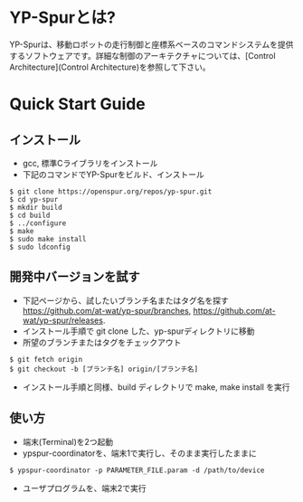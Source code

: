 # YP-Spurとは?

YP-Spurは、移動ロボットの走行制御と座標系ベースのコマンドシステムを提供するソフトウェアです。詳細な制御のアーキテクチャについては、[Control Architecture](Control Architecture)を参照して下さい。

# Quick Start Guide

## インストール

* gcc, 標準Cライブラリをインストール
* 下記のコマンドでYP-Spurをビルド、インストール
```
$ git clone https://openspur.org/repos/yp-spur.git
$ cd yp-spur
$ mkdir build
$ cd build
$ ../configure
$ make
$ sudo make install
$ sudo ldconfig
```

## 開発中バージョンを試す

* 下記ページから、試したいブランチ名またはタグ名を探す
https://github.com/at-wat/yp-spur/branches, https://github.com/at-wat/yp-spur/releases.
* インストール手順で git clone した、yp-spurディレクトリに移動
* 所望のブランチまたはタグをチェックアウト
```
$ git fetch origin
$ git checkout -b [ブランチ名] origin/[ブランチ名]
```
* インストール手順と同様、build ディレクトリで make, make install を実行

## 使い方

* 端末(Terminal)を2つ起動
* ypspur-coordinatorを、端末1で実行し、そのまま実行したままに
```
$ ypspur-coordinator -p PARAMETER_FILE.param -d /path/to/device
```
* ユーザプログラムを、端末2で実行
